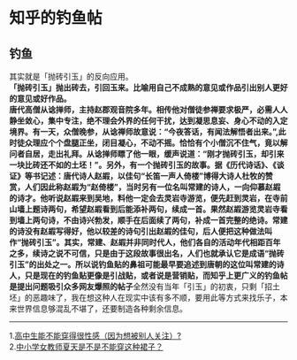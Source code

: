 # 知乎的钓鱼帖
## 钓鱼
其实就是「抛砖引玉」的反向应用。  
**「抛砖引玉」**抛出砖去，引回玉来。比喻用自己不成熟的意见或作品引出别人更好的意见或好作品。  
唐代高僧从谂掸师，主持赵郡观音院多年。相传他对僧徒参禅要求极严，必需人人静坐敛心，集中专注，绝不理会外界的任何干扰，达到凝思息妄、身心不动的入定境界。有一天，众僧晚参，从谂禅师故意说：“今夜答话，有闻法解悟者出来。”,此时徒众理应个个盘腿正坐，闭目凝心，不动不摇。恰恰有个小僧沉不住气，竟以解问者自居，走出礼拜。从谂掸师瞟了他一眼，缓声说道：“刚才抛砖引玉，却引来一块比砖还不如的土坯！”。另外，有一个抛砖引玉的故事。据《历代诗话》、《谈证》等书记述：唐代诗人赵嘏，以佳句“长笛一声人倚楼”博得大诗人杜牧的赞赏，人们因此称赵嘏为“赵倚楼”，当时另有一位名叫常建的诗人，一向仰慕赵嘏的诗才。他听说赵嘏来到吴地，料他一定会去灵岩寺游览，便先赶到灵岩，在寺前山墙上题诗两句，希望赵嘏看到后能添补两句，续成一首。果然赵嘏游览灵岩寺看到墙上两句诗，不由诗兴勃发，顺手在后面续了两句，补成一首完整的绝诗。常建的诗没有赵嘏写得好，他以较差的诗句引出赵嘏的佳句，后人便把这种做法叫作“抛砖引玉”。其实，常建、赵嘏并非同时代人，他们各自的活动年代相距百年之多，续诗之说不可信，只是由于这段故事很出名，人们也就承认它是成语“抛砖引玉”的出处之一。所以说钓鱼贴的鼻祖可能最早要追述到唐朝的这位叫常建的诗人，只是现在的钓鱼贴更像是引战贴，或者说是营销贴，而**知乎上更广义的钓鱼帖是提出问题吸引众多网友爆照的帖子**全然没有当年「引玉」的初衷，只剩「招土坯」的恶趣味了，我在想这种人在现实中该有多不顺，要用此等方式来找乐子，本来世界信息够混乱不堪了，还要制造各种剩余信息。
********************
1.[高中生能不能穿得很性感（因为想被别人关注）?](https://www.zhihu.com/question/386002017)  
2.[中小学女教师夏天是不是不能穿这种裙子？](https://www.zhihu.com/question/23181813)
